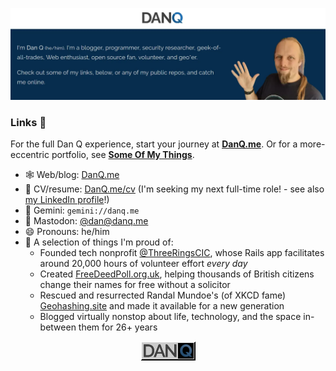 ![Picture of Dan Q, a white man with long hair and a goatee, inviting you to click on the links below.](./dan-q-github-header.webp)

### Links 🔗

For the full Dan Q experience, start your journey at **[DanQ.me](https://danq.me/)**. Or for a more-eccentric portfolio, see **[Some Of My Things](https://things.danq.me/)**.

- 🕸️ Web/blog: [DanQ.me](https://danq.me/)
- 📄 CV/resume: [DanQ.me/cv](https://danq.me/cv/) (I'm seeking my next full-time role! - see also [my LinkedIn profile](https://www.linkedin.com/in/itsdanq/)!)
- 🚀 Gemini: ```gemini://danq.me```
- 🐘 Mastodon: [@dan@danq.me](https://m.danq.me/@dan)
- 😄 Pronouns: he/him
- 🤩 A selection of things I'm proud of:
  - Founded tech nonprofit [@ThreeRingsCIC](https://github.com/ThreeRingsCIC), whose Rails app facilitates around 20,000 hours of volunteer effort _every day_
  - Created [FreeDeedPoll.org.uk](https://www.freedeedpoll.org.uk/), helping thousands of British citizens change their names for free without a solicitor
  - Rescued and resurrected Randal Mundoe's (of XKCD fame) [Geohashing.site](https://geohashing.site/) and made it available for a new generation
  - Blogged virtually nonstop about life, technology, and the space in-between them for 26+ years

<p align="center"><a href="https://danq.me"><img src="./dan-q-88x31.gif" alt="'Dan Q' mini button in the Web 1.0 style, featuring a spinning letter Q."></a></p>
